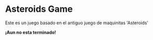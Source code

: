 # Asteroids Game

Este es un juego basado en el antiguo juego de maquinitas 'Asteroids'

**¡Aun no esta terminado!**